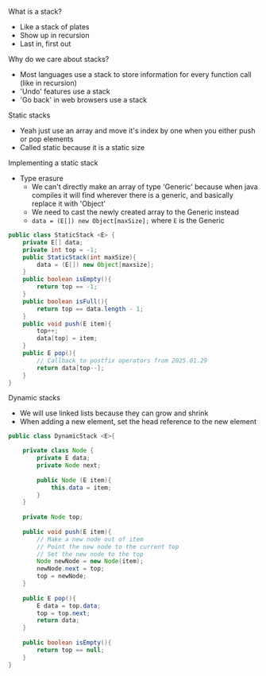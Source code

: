What is a stack?
- Like a stack of plates
- Show up in recursion
- Last in, first out

Why do we care about stacks?
- Most languages use a stack to store information for every function call (like in recursion)
- 'Undo' features use a stack
- 'Go back' in web browsers use a stack

Static stacks
- Yeah just use an array and move it's index by one when you either push or pop elements
- Called static because it is a static size

Implementing a static stack
- Type erasure
	- We can't directly make an array of type 'Generic' because when java compiles it will find wherever there is a generic, and basically replace it with 'Object'
	- We need to cast the newly created array to the Generic instead
	- `data = (E[]) new Object[maxSize];` where `E` is the Generic

```java
public class StaticStack <E> {
	private E[] data;
	private int top = -1;
	public StaticStack(int maxSize){
		data = (E[]) new Object[maxsize];
	}
	public boolean isEmpty(){
		return top == -1;
	}
	public boolean isFull(){
		return top == data.length - 1;
	}
	public void push(E item){
		top++;
		data[top] = item;
	}
	public E pop(){
		// Callback to postfix operators from 2025.01.29
		return data[top--];
	}
}
```

Dynamic stacks
- We will use linked lists because they can grow and shrink
- When adding a new element, set the head reference to the new element

```java
public class DynamicStack <E>{

	private class Node {
		private E data;
		private Node next;
		
		public Node (E item){
			this.data = item;
		}
	}
	
	private Node top;
	
	public void push(E item){
		// Make a new node out of item
		// Point the new node to the current top
		// Set the new node to the top
		Node newNode = new Node(item);
		newNode.next = top;
		top = newNode;
	}
	
	public E pop(){
		E data = top.data;
		top = top.next;
		return data;
	}
	
	public boolean isEmpty(){
		return top == null;
	}
}
```